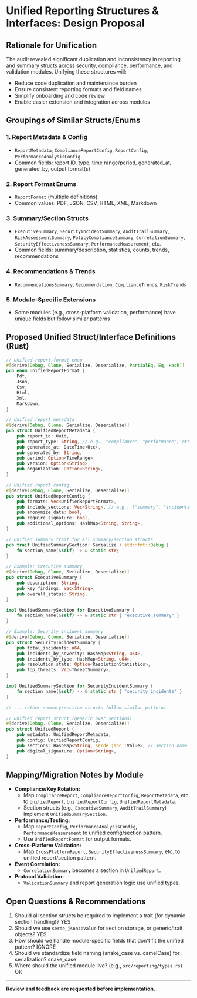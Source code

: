 # Unified Reporting Structures & Interfaces: Design Proposal

## Rationale for Unification

The audit revealed significant duplication and inconsistency in reporting and summary structs across security, compliance, performance, and validation modules. Unifying these structures will:
- Reduce code duplication and maintenance burden
- Ensure consistent reporting formats and field names
- Simplify onboarding and code review
- Enable easier extension and integration across modules

## Groupings of Similar Structs/Enums

### 1. **Report Metadata & Config**
- `ReportMetadata`, `ComplianceReportConfig`, `ReportConfig`, `PerformanceAnalysisConfig`
- Common fields: report ID, type, time range/period, generated_at, generated_by, output format(s)

### 2. **Report Format Enums**
- `ReportFormat` (multiple definitions)
- Common values: PDF, JSON, CSV, HTML, XML, Markdown

### 3. **Summary/Section Structs**
- `ExecutiveSummary`, `SecurityIncidentSummary`, `AuditTrailSummary`, `RiskAssessmentSummary`, `PolicyComplianceSummary`, `CorrelationSummary`, `SecurityEffectivenessSummary`, `PerformanceMeasurement`, etc.
- Common fields: summary/description, statistics, counts, trends, recommendations

### 4. **Recommendations & Trends**
- `RecommendationsSummary`, `Recommendation`, `ComplianceTrends`, `RiskTrends`

### 5. **Module-Specific Extensions**
- Some modules (e.g., cross-platform validation, performance) have unique fields but follow similar patterns

## Proposed Unified Struct/Interface Definitions (Rust)

```rust
// Unified report format enum
#[derive(Debug, Clone, Serialize, Deserialize, PartialEq, Eq, Hash)]
pub enum UnifiedReportFormat {
    Pdf,
    Json,
    Csv,
    Html,
    Xml,
    Markdown,
}

// Unified report metadata
#[derive(Debug, Clone, Serialize, Deserialize)]
pub struct UnifiedReportMetadata {
    pub report_id: Uuid,
    pub report_type: String, // e.g., "compliance", "performance", etc.
    pub generated_at: DateTime<Utc>,
    pub generated_by: String,
    pub period: Option<TimeRange>,
    pub version: Option<String>,
    pub organization: Option<String>,
}

// Unified report config
#[derive(Debug, Clone, Serialize, Deserialize)]
pub struct UnifiedReportConfig {
    pub formats: Vec<UnifiedReportFormat>,
    pub include_sections: Vec<String>, // e.g., ["summary", "incidents", ...]
    pub anonymize_data: bool,
    pub require_signature: bool,
    pub additional_options: HashMap<String, String>,
}

// Unified summary trait for all summary/section structs
pub trait UnifiedSummarySection: Serialize + std::fmt::Debug {
    fn section_name(&self) -> &'static str;
}

// Example: Executive summary
#[derive(Debug, Clone, Serialize, Deserialize)]
pub struct ExecutiveSummary {
    pub description: String,
    pub key_findings: Vec<String>,
    pub overall_status: String,
}

impl UnifiedSummarySection for ExecutiveSummary {
    fn section_name(&self) -> &'static str { "executive_summary" }
}

// Example: Security incident summary
#[derive(Debug, Clone, Serialize, Deserialize)]
pub struct SecurityIncidentSummary {
    pub total_incidents: u64,
    pub incidents_by_severity: HashMap<String, u64>,
    pub incidents_by_type: HashMap<String, u64>,
    pub resolution_stats: Option<ResolutionStatistics>,
    pub top_threats: Vec<ThreatSummary>,
}

impl UnifiedSummarySection for SecurityIncidentSummary {
    fn section_name(&self) -> &'static str { "security_incidents" }
}

// ... (other summary/section structs follow similar pattern)

// Unified report struct (generic over sections)
#[derive(Debug, Clone, Serialize, Deserialize)]
pub struct UnifiedReport {
    pub metadata: UnifiedReportMetadata,
    pub config: UnifiedReportConfig,
    pub sections: HashMap<String, serde_json::Value>, // section_name -> serialized section
    pub digital_signature: Option<String>,
}
```

## Mapping/Migration Notes by Module

- **Compliance/Key Rotation:**
  - Map `ComplianceReport`, `ComplianceReportConfig`, `ReportMetadata`, etc. to `UnifiedReport`, `UnifiedReportConfig`, `UnifiedReportMetadata`.
  - Section structs (e.g., `ExecutiveSummary`, `AuditTrailSummary`) implement `UnifiedSummarySection`.
- **Performance/Testing:**
  - Map `ReportConfig`, `PerformanceAnalysisConfig`, `PerformanceMeasurement` to unified config/section pattern.
  - Use `UnifiedReportFormat` for output formats.
- **Cross-Platform Validation:**
  - Map `CrossPlatformReport`, `SecurityEffectivenessSummary`, etc. to unified report/section pattern.
- **Event Correlation:**
  - `CorrelationSummary` becomes a section in `UnifiedReport`.
- **Protocol Validation:**
  - `ValidationSummary` and report generation logic use unified types.

## Open Questions & Recommendations

1. Should all section structs be required to implement a trait (for dynamic section handling)? YES
2. Should we use `serde_json::Value` for section storage, or generic/trait objects? YES
3. How should we handle module-specific fields that don't fit the unified pattern? IGNORE
4. Should we standardize field naming (snake_case vs. camelCase) for serialization? snake_case
5. Where should the unified module live? (e.g., `src/reporting/types.rs`) OK

---

**Review and feedback are requested before implementation.** 